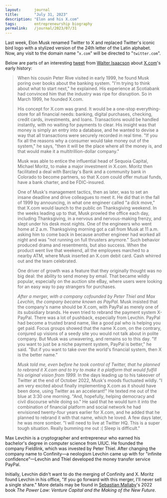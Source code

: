 ```yaml
---
layout:      journal
title:       "July 31, 2023"
description: "Elon and his X.com"
tags:        entrepreneurship biography
permalink:   /journal/2023/07/31
---
```


Last week, Elon Musk renamed Twitter to X and replaced Twitter's iconic bird logo with a stylized version of the 24th letter of the Latin alphabet. Now, any visit to the domain name "`x.com`" will be directed to "`twitter.com`".

Below are parts of an interesting [tweet](https://twitter.com/WalterIsaacson/status/1683228934773563395) from [Walter Isaacson](https://en.wikipedia.org/wiki/Walter_Isaacson) about [X.com](https://en.wikipedia.org/wiki/X.com)'s early history:

> When his cousin Peter Rive visited in early 1999, he found Musk poring over books about the banking system. "I'm trying to think about what to start next," he explained. His experience at Scotiabank had convinced him that the industry was ripe for disruption. So in March 1999, he founded X.com.
> 
> His concept for X.com was grand. It would be a one-stop everything-store for all financial needs: banking, digital purchases, checking, credit cards, investments, and loans. Transactions would be handled instantly, with no waiting for payments to clear. His insight was that money is simply an entry into a database, and he wanted to devise a way that all transactions were securely recorded in real time. "If you fix all the reasons why a consumer would take money out of the system," he says, "then it will be the place where all the money is, and that would make it a multitrillion-dollar company."
>
> Musk was able to entice the influential head of Sequoia Capital, Michael Moritz, to make a major investment in X.com. Moritz then facilitated a deal with Barclay's Bank and a community bank in Colorado to become partners, so that X.com could offer mutual funds, have a bank charter, and be FDIC-insured.
>
> One of Musk's management tactics, then as later, was to set an insane deadline and drive colleagues to meet it. He did that in the fall of 1999 by announcing, in what one engineer called "a dick move," that X.com would launch to the public on Thanksgiving weekend. In the weeks leading up to that, Musk prowled the office each day, including Thanksgiving, in a nervous and nervous-making frenzy, and slept under his desk most nights. One of the engineers who went home at 2 a.m. Thanksgiving morning got a call from Musk at 11 a.m. asking him to come back in because another engineer had worked all night and was "not running on full thrusters anymore." Such behavior produced drama and resentments, but also success. When the product went live that weekend, all the employees marched to a nearby ATM, where Musk inserted an X.com debit card. Cash whirred out and the team celebrated.
>
> One driver of growth was a feature that they originally thought was no big deal: the ability to send money by email. That became wildly popular, especially on the auction site eBay, where users were looking for an easy way to pay strangers for purchases.
>
> *After a merger, with a company cofounded by Peter Thiel and Max Levchin, the company became known as PayPal.* Musk insisted that the company's name should be X.com, with PayPal as merely one of its subsidiary brands. He even tried to rebrand the payment system X-PayPal. There was a lot of pushback, especially from Levchin. PayPal had become a trusted brand name, like a good pal who is helping you get paid. Focus groups showed that the name X.com, on the contrary, conjured up visions of a seedy site you would not talk about in polite company. But Musk was unwavering, and remains so to this day. "If you want to just be a niche payment system, PayPal is better," he said. "But if you want to take over the world's financial system, then X is the better name."
>
> *Musk told me, even before he took control of Twitter, that he planned to rebrand it X.com and to try to make it a platform that would fulfill his original vision from 1999.* In the days leading up to his takeover of Twitter at the end of October 2022, Musk's moods fluctuated wildly. "I am very excited about finally implementing X.com as it should have been done, using Twitter as an accelerant!" He texted me out of the blue at 3:30 one morning. "And, hopefully, helping democracy and civil discourse while doing so." He said that he would turn it into the combination of financial platform and social network he had envisioned twenty-four years earlier for X.com, and he added that he planned to rebrand it with that name, which he loved. A few days later, he was more somber. "I will need to live at Twitter HQ. This is a super tough situation. Really bumming me out :( Sleep is difficult."

Max Levchin is a cryptographer and entrepreneur who earned his bachelor's degree in computer science from UIUC. He founded the company Fieldlink, which was invested by Peter Thiel. After changing the company name to Confinity&mdash;a neologism Levchin came up with for "infinite confidence"&mdash;Levchin and Thiel developed the money transfer service PayPal.

Initially, Levchin didn't want to do the merging of Confinity and X. Moritz found Levchin in his office, "If you go forward with this merger, I'll never sell a single share." More details may be found in [Sebastian Mallaby](https://en.wikipedia.org/wiki/Sebastian_Mallaby)'s 2022 book *The Power Law: Venture Capital and the Making of the New Future*.